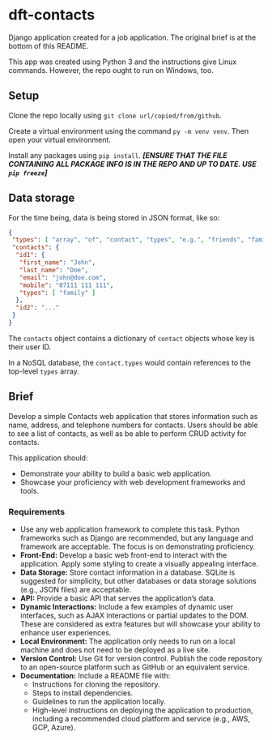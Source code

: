 # dft-contacts

Django application created for a job application. The original brief is at the bottom of this README.

This app was created using Python 3 and the instructions give Linux commands. However, the repo ought to run on Windows, too.

## Setup

Clone the repo locally using `git clone url/copied/from/github`.

Create a virtual environment using the command `py -m venv venv`. Then open your virtual environment.

Install any packages using `pip install`. _**[ENSURE THAT THE FILE CONTAINING ALL PACKAGE INFO IS IN THE REPO AND UP TO DATE. USE `pip freeze`]**_

## Data storage

For the time being, data is being stored in JSON format, like so:

```json
{
 "types": [ "array", "of", "contact", "types", "e.g.", "friends", "family", "other" ],
 "contacts": {
  "id1": {
   "first_name": "John",
   "last_name": "Doe",
   "email": "john@doe.com",
   "mobile": "07111 111 111",
   "types": [ "family" ]
  },
  "id2": "..."
 }
}
```

The `contacts` object contains a dictionary of `contact` objects whose key is their user ID.

In a NoSQL database, the `contact.types` would contain references to the top-level `types` array.

## Brief

Develop a simple Contacts web application that stores information such as name, address, and telephone numbers for contacts. Users should be able to see a list of contacts, as well as be able to perform CRUD activity for contacts.

This application should:

- Demonstrate your ability to build a basic web application.
- Showcase your proficiency with web development frameworks and tools.

### Requirements

- Use any web application framework to complete this task. Python frameworks such as Django are recommended, but any language and framework are acceptable. The focus is on demonstrating proficiency.
- **Front-End:** Develop a basic web front-end to interact with the application. Apply some styling to create a visually appealing interface.
- **Data Storage:** Store contact information in a database. SQLite is suggested for simplicity, but other databases or data storage solutions (e.g., JSON files) are acceptable.
- **API:** Provide a basic API that serves the application’s data.
- **Dynamic Interactions:** Include a few examples of dynamic user interfaces, such as AJAX interactions or partial updates to the DOM. These are considered as extra features but will showcase your ability to enhance user experiences.
- **Local Environment:** The application only needs to run on a local machine and does not need to be deployed as a live site.
- **Version Control:** Use Git for version control. Publish the code repository to an open-source platform such as GitHub or an equivalent service.
- **Documentation:** Include a README file with:
  - Instructions for cloning the repository.
  - Steps to install dependencies.
  - Guidelines to run the application locally.
  - High-level instructions on deploying the application to production, including a recommended cloud platform and service (e.g., AWS, GCP, Azure).
